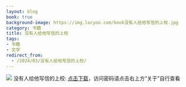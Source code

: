 ```yaml
---
layout: blog
book: true
background-image: https://img.locyoo.com/book没有人给他写信的上校.jpg
category: 书籍
title: 没有人给他写信的上校
tags:
- 书籍
- 文学
redirect_from:
  - /2024/03/没有人给他写信的上校/
---
```

![](https://img.locyoo.com/book没有人给他写信的上校.jpg)
没有人给他写信的上校: <a name = "ref1" href="https://url18.ctfile.com/f/50983618-1347923629-c9fcb0?p=3619">点击下载</a>，访问密码请点击右上方“关于”自行查看